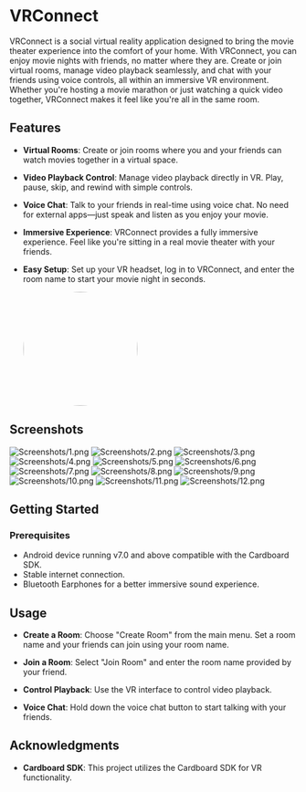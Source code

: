 # VRConnect

VRConnect is a social virtual reality application designed to bring the movie theater experience into the comfort of your home. With VRConnect, you can enjoy movie nights with friends, no matter where they are. Create or join virtual rooms, manage video playback seamlessly, and chat with your friends using voice controls, all within an immersive VR environment. Whether you're hosting a movie marathon or just watching a quick video together, VRConnect makes it feel like you're all in the same room.

## Features

- **Virtual Rooms**: Create or join rooms where you and your friends can watch movies together in a virtual space.
- **Video Playback Control**: Manage video playback directly in VR. Play, pause, skip, and rewind with simple controls.
- **Voice Chat**: Talk to your friends in real-time using voice chat. No need for external apps—just speak and listen as you enjoy your movie.
- **Immersive Experience**: VRConnect provides a fully immersive experience. Feel like you're sitting in a real movie theater with your friends.
- **Easy Setup**: Set up your VR headset, log in to VRConnect, and enter the room name to start your movie night in seconds.
  
  <img src="https://img.eselt.de/img/15927791_ZKMyBHok7EZUnhGw/ad.jpg" width="200" height="200" style="border-radius: 100px;">

## Screenshots
![Screenshots/1.png](https://github.com/judefernz12/VRConnect/blob/ff39460e12e5aef649ade4c34b48b0143f09f51d/Screenshots/1.png)
![Screenshots/2.png](https://github.com/judefernz12/VRConnect/blob/ff39460e12e5aef649ade4c34b48b0143f09f51d/Screenshots/2.png)
![Screenshots/3.png](https://github.com/judefernz12/VRConnect/blob/ff39460e12e5aef649ade4c34b48b0143f09f51d/Screenshots/3.png)
![Screenshots/4.png](https://github.com/judefernz12/VRConnect/blob/ff39460e12e5aef649ade4c34b48b0143f09f51d/Screenshots/4.png)
![Screenshots/5.png](https://github.com/judefernz12/VRConnect/blob/ff39460e12e5aef649ade4c34b48b0143f09f51d/Screenshots/5.png)
![Screenshots/6.png](https://github.com/judefernz12/VRConnect/blob/ff39460e12e5aef649ade4c34b48b0143f09f51d/Screenshots/6.png)
![Screenshots/7.png](https://github.com/judefernz12/VRConnect/blob/ff39460e12e5aef649ade4c34b48b0143f09f51d/Screenshots/7.png)
![Screenshots/8.png](https://github.com/judefernz12/VRConnect/blob/ff39460e12e5aef649ade4c34b48b0143f09f51d/Screenshots/8.png)
![Screenshots/9.png](https://github.com/judefernz12/VRConnect/blob/ff39460e12e5aef649ade4c34b48b0143f09f51d/Screenshots/9.png)
![Screenshots/10.png](https://github.com/judefernz12/VRConnect/blob/ff39460e12e5aef649ade4c34b48b0143f09f51d/Screenshots/10.png)
![Screenshots/11.png](https://github.com/judefernz12/VRConnect/blob/ff39460e12e5aef649ade4c34b48b0143f09f51d/Screenshots/11.png)
![Screenshots/12.png](https://github.com/judefernz12/VRConnect/blob/ff39460e12e5aef649ade4c34b48b0143f09f51d/Screenshots/12.png)

## Getting Started

### Prerequisites

- Android device running v7.0 and above compatible with the Cardboard SDK.
- Stable internet connection.
- Bluetooth Earphones for a better immersive sound experience.

## Usage

- **Create a Room**: Choose "Create Room" from the main menu. Set a room name and your friends can join using your room name.

- **Join a Room**: Select "Join Room" and enter the room name provided by your friend.

- **Control Playback**: Use the VR interface to control video playback.

- **Voice Chat**: Hold down the voice chat button to start talking with your friends.


## Acknowledgments

- **Cardboard SDK**: This project utilizes the Cardboard SDK for VR functionality.
